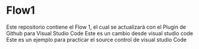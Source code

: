 # Flow1
Este repositorio contiene el Flow 1, el cual se actualizará con el Plugin de Github para Visual Studio Code
Este es un cambio desde visual studio code
Este es un ejemplo para practicar el source control de visual studio Code